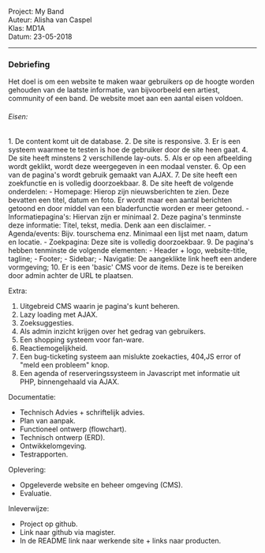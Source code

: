 Project: My Band <br>
Auteur: Alisha van Caspel <br>
Klas: MD1A <br>
Datum: 23-05-2018

------------------------------------------------------------------------------------------------------------------------------

<h3>Debriefing</h3>

Het doel is om een website te maken waar gebruikers op de hoogte worden gehouden van de laatste informatie,
van bijvoorbeeld een artiest, community of een band. De website moet aan een aantal eisen voldoen.


<h6>Eisen:</h6>
1. De content komt uit de database.
2. De site is responsive.
3. Er is een systeem waarmee te testen is hoe de gebruiker door de site heen gaat.
4. De site heeft minstens 2 verschillende lay-outs.
5. Als er op een afbeelding wordt geklikt, wordt deze weergegeven in een modaal venster.
6. Op een van de pagina's wordt gebruik gemaakt van AJAX.
7. De site heeft een zoekfunctie en is volledig doorzoekbaar.
8. De site heeft de volgende onderdelen:
    - Homepage: Hierop zijn nieuwsberichten te zien. Deze bevatten een titel, 
      datum en foto. Er wordt maar een aantal berichten getoond en door middel
      van een bladerfunctie worden er meer getoond.  
    - Informatiepagina's: Hiervan zijn er minimaal 2. 
      Deze pagina's tenminste deze informatie: Titel, tekst, media. Denk aan een disclaimer.
    - Agenda/events: Bijv. tourschema enz. Minimaal een lijst met naam, datum en locatie.
    - Zoekpagina: Deze site is volledig doorzoekbaar.
9. De pagina's hebben tenminste de volgende elementen:
    - Header + logo, website-title, tagline;
    - Footer;
    - Sidebar;
    - Navigatie: De aangeklikte link heeft een andere vormgeving;
10. Er is een 'basic' CMS voor de items. Deze is te bereiken door admin achter de URL te plaatsen.


Extra:
1. Uitgebreid CMS waarin je pagina's kunt beheren.
2. Lazy loading met AJAX.
3. Zoeksuggesties.
4. Als admin inzicht krijgen over het gedrag van gebruikers.
5. Een shopping systeem voor fan-ware.
6. Reactiemogelijkheid.
7. Een bug-ticketing systeem aan mislukte zoekacties, 404,JS error of "meld een probleem" knop.
8. Een agenda of reserveringssysteem in Javascript met informatie uit PHP, binnengehaald via AJAX.


Documentatie:
- Technisch Advies + schriftelijk advies.
- Plan van aanpak.
- Functioneel ontwerp (flowchart).
- Technisch ontwerp (ERD).
- Ontwikkelomgeving.
- Testrapporten.
  
  
Oplevering:
- Opgeleverde website en beheer omgeving (CMS).
- Evaluatie.


Inleverwijze:
- Project op github.
- Link naar github via magister.
- In de README link naar werkende site + links naar producten.

